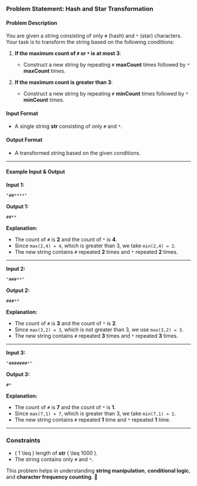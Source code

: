 ### **Problem Statement: Hash and Star Transformation**

#### **Problem Description**
You are given a string consisting of only `#` (hash) and `*` (star) characters. Your task is to transform the string based on the following conditions:

1. **If the maximum count of `#` or `*` is at most 3**:
    - Construct a new string by repeating `#` **maxCount** times followed by `*` **maxCount** times.

2. **If the maximum count is greater than 3**:
    - Construct a new string by repeating `#` **minCount** times followed by `*` **minCount** times.

#### **Input Format**
- A single string **str** consisting of only `#` and `*`.

#### **Output Format**
- A transformed string based on the given conditions.

---

#### **Example Input & Output**

**Input 1:**
```
"##****"
```
**Output 1:**
```
##**
```
**Explanation:**
- The count of `#` is **2** and the count of `*` is **4**.
- Since `max(2,4) = 4`, which is greater than 3, we take `min(2,4) = 2`.
- The new string contains `#` repeated **2** times and `*` repeated **2** times.

---

**Input 2:**
```
"###**"
```
**Output 2:**
```
###**
```
**Explanation:**
- The count of `#` is **3** and the count of `*` is **2**.
- Since `max(3,2) = 3`, which is not greater than 3, we use `max(3,2) = 3`.
- The new string contains `#` repeated **3** times and `*` repeated **3** times.

---

**Input 3:**
```
"#######*"
```
**Output 3:**
```
#*
```
**Explanation:**
- The count of `#` is **7** and the count of `*` is **1**.
- Since `max(7,1) = 7`, which is greater than 3, we take `min(7,1) = 1`.
- The new string contains `#` repeated **1** time and `*` repeated **1** time.

---

### **Constraints**
- \( 1 \leq \) length of **str** \( \leq 1000 \).
- The string contains only `#` and `*`.

This problem helps in understanding **string manipulation**, **conditional logic**, and **character frequency counting**. 🚀